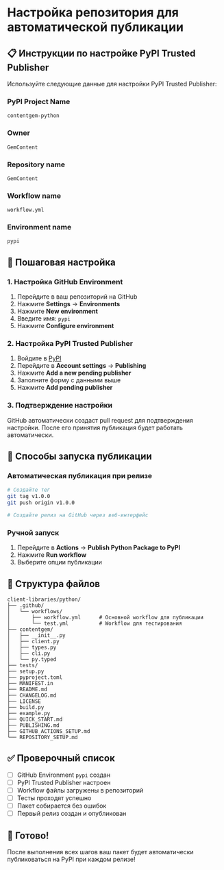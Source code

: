 # Настройка репозитория для автоматической публикации

## 📋 Инструкции по настройке PyPI Trusted Publisher

Используйте следующие данные для настройки PyPI Trusted Publisher:

### PyPI Project Name

```
contentgem-python
```

### Owner

```
GemContent
```

### Repository name

```
GemContent
```

### Workflow name

```
workflow.yml
```

### Environment name

```
pypi
```

## 🔧 Пошаговая настройка

### 1. Настройка GitHub Environment

1. Перейдите в ваш репозиторий на GitHub
2. Нажмите **Settings** → **Environments**
3. Нажмите **New environment**
4. Введите имя: `pypi`
5. Нажмите **Configure environment**

### 2. Настройка PyPI Trusted Publisher

1. Войдите в [PyPI](https://pypi.org)
2. Перейдите в **Account settings** → **Publishing**
3. Нажмите **Add a new pending publisher**
4. Заполните форму с данными выше
5. Нажмите **Add pending publisher**

### 3. Подтверждение настройки

GitHub автоматически создаст pull request для подтверждения настройки. После его принятия публикация будет работать автоматически.

## 🚀 Способы запуска публикации

### Автоматическая публикация при релизе

```bash
# Создайте тег
git tag v1.0.0
git push origin v1.0.0

# Создайте релиз на GitHub через веб-интерфейс
```

### Ручной запуск

1. Перейдите в **Actions** → **Publish Python Package to PyPI**
2. Нажмите **Run workflow**
3. Выберите опции публикации

## 📁 Структура файлов

```
client-libraries/python/
├── .github/
│   └── workflows/
│       ├── workflow.yml      # Основной workflow для публикации
│       └── test.yml          # Workflow для тестирования
├── contentgem/
│   ├── __init__.py
│   ├── client.py
│   ├── types.py
│   ├── cli.py
│   └── py.typed
├── tests/
├── setup.py
├── pyproject.toml
├── MANIFEST.in
├── README.md
├── CHANGELOG.md
├── LICENSE
├── build.py
├── example.py
├── QUICK_START.md
├── PUBLISHING.md
├── GITHUB_ACTIONS_SETUP.md
└── REPOSITORY_SETUP.md
```

## ✅ Проверочный список

- [ ] GitHub Environment `pypi` создан
- [ ] PyPI Trusted Publisher настроен
- [ ] Workflow файлы загружены в репозиторий
- [ ] Тесты проходят успешно
- [ ] Пакет собирается без ошибок
- [ ] Первый релиз создан и опубликован

## 🎉 Готово!

После выполнения всех шагов ваш пакет будет автоматически публиковаться на PyPI при каждом релизе!
